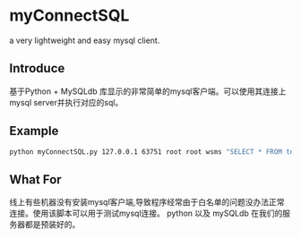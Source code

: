 # myConnectSQL
a very lightweight and easy mysql client.

## Introduce
基于Python + MySQLdb 库显示的非常简单的mysql客户端。可以使用其连接上mysql server并执行对应的sql。

## Example
``` bash
python myConnectSQL.py 127.0.0.1 63751 root root wsms "SELECT * FROM test LIMIT 10"
```

## What For
线上有些机器没有安装mysql客户端,导致程序经常由于白名单的问题没办法正常连接。使用该脚本可以用于测试mysql连接。
python 以及 mySQLdb 在我们的服务器都是预装好的。
